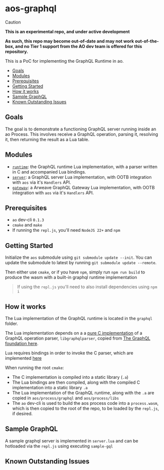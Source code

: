 # aos-graphql

> [!CAUTION]
> **This is an experimental repo, and under active development**
>
> **As such, this repo may become out-of-date and may not work out-of-the-box, and no Tier 1 support from
> the AO dev team is offered for this repository.**

This is a PoC for implementing the GraphQL Runtime in ao.

<!-- toc -->

- [Goals](#goals)
- [Modules](#modules)
- [Prerequisites](#prerequisites)
- [Getting Started](#getting-started)
- [How it works](#how-it-works)
- [Sample GraphQL](#sample-graphql)
- [Known Outstanding Issues](#known-outstanding-issues)

<!-- tocstop -->

## Goals

The goal is to demonstrate a functioning GraphQL server running inside an ao Process. This involves receive a GraphQL operation, parsing it, resolving it, then returning the result as a Lua table.

## Modules

- [`runtime`](./packages/runtime): the GraphQL runtime Lua implementation, with a parser written in C and accompanied Lua bindings.
- [`server`](./packages/server): a GraphQL server Lua implementation, with OOTB integration with `aos` via it's `Handlers` API.
- [`gateway`](./packages/gateway): a Arweave GraphQL Gateway Lua implementation, with OOTB integration with `aos` via it's `Handlers` API.

## Prerequisites

- `ao` dev-cli `0.1.3`
- `cmake` and `make` 
- If running the `repl.js`, you'll need `NodeJS 22+` and `npm`

## Getting Started

Initialize the `aos` submodule using `git submodule update --init`. You can update the submodule to latest by running `git submodule update --remote`.

Then either use `cmake`, or if you have `npm`, simply run `npm run build` to produce the wasm with a built-in graphql runtime implementation

> If using the `repl.js` you'll need to also install dependencies using `npm i`

## How it works

The Lua implementation of the GraphQL runtime is located in the `graphql` folder.

The Lua implementation depends on a a [pure C implementation](./packages/runtime/parser/libgraphqlparser) of a GraphQL operation parser, `libgraphqlparser`, copied from [The GraphQL foundation here](https://github.com/graphql/libgraphqlparser).

Lua requires bindings in order to invoke the C parser, which are implemented [here](./packages/runtime/parser/luagraphqlparser)

When running the root `cmake`:

- The C implementation is compiled into a static library (`.a`)
- The Lua bindings are then compiled, along with the compiled C implementation into a static library `.a`
- The Lua implementation of the GraphQL runtime, along with the `.a` are copied in `aos/process/graphql` and `aos/process/libs`
- The `ao` dev-cli is used to build the aos process code into a `process.wasm`, which is then copied to the root of the repo, to be loaded by the `repl.js`, if desired.

## Sample GraphQL

A sample graphql server is implemented in `server.lua` and can be hotloaded via the `repl.js` using executing `sample-gql`

## Known Outstanding Issues
